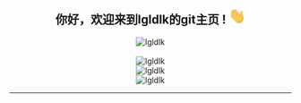 <div align="center">
<h2> 你好，欢迎来到lgldlk的git主页 ! <img src="https://github.com/lgldlk/lgldlk/blob/main/gifs/Hi.gif" width="30px"></h2>
</div>

<div align="center">
 <img src="https://github-readme-stats.vercel.app/api?username=lgldlk&show_icons=true&theme=gotham&locale=cn" alt="lgldlk" />
 

</br>
</br>

<img align=""  src="http://github-readme-stats.vercel.app/api/top-langs/?username=lgldlk&show_icons=true&theme=gotham&locale=cn" alt="lgldlk"/>  
</br>
<img src="http://101.37.30.236:8091/?mode=1&color=rgba(25,120,100,1)&color=rgba(37,144,118,1)&fontSize=16" sytle="height:30px" alt="lgldlk" />
</br>
    <img src="https://visitor-badge.glitch.me/badge?page_id=lgldlk" alt="lgldlk" />
    
</div >
  
---

 

